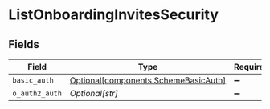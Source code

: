 # ListOnboardingInvitesSecurity


## Fields

| Field                                                                              | Type                                                                               | Required                                                                           | Description                                                                        |
| ---------------------------------------------------------------------------------- | ---------------------------------------------------------------------------------- | ---------------------------------------------------------------------------------- | ---------------------------------------------------------------------------------- |
| `basic_auth`                                                                       | [Optional[components.SchemeBasicAuth]](../../models/components/schemebasicauth.md) | :heavy_minus_sign:                                                                 | N/A                                                                                |
| `o_auth2_auth`                                                                     | *Optional[str]*                                                                    | :heavy_minus_sign:                                                                 | N/A                                                                                |